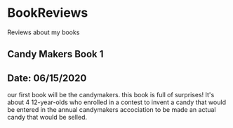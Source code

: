 # BookReviews
Reviews about my books

## Candy Makers Book 1
## Date: 06/15/2020
our first book will be the candymakers. this book is full of surprises! It's about 4 12-year-olds who enrolled in a contest to invent a candy that would be entered in the annual candymakers accociation to be made an actual candy that would be selled.
